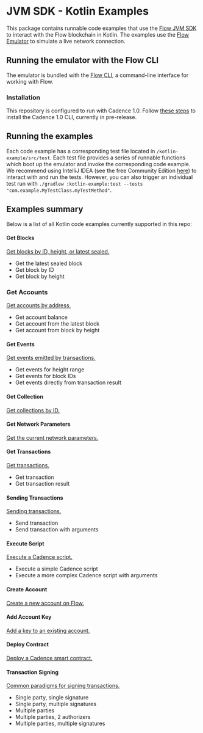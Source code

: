 # JVM SDK - Kotlin Examples

This package contains runnable code examples that use the [Flow JVM SDK](https://github.com/onflow/flow-jvm-sdk) to interact with the Flow blockchain in Kotlin. The examples use the [Flow Emulator](https://developers.flow.com/tools/emulator) to simulate a live network connection.

## Running the emulator with the Flow CLI

The emulator is bundled with the [Flow CLI](https://docs.onflow.org/flow-cli), a command-line interface for working with Flow. 

### Installation

This repository is configured to run with Cadence 1.0. Follow [these steps](https://cadence-lang.org/docs/cadence-migration-guide#install-cadence-10-cli) to install the Cadence 1.0 CLI, currently in pre-release.

## Running the examples

Each code example has a corresponding test file located in `/kotlin-example/src/test`. Each test file provides a series of runnable functions which boot up the emulator and invoke the corresponding code example. We recommend using IntelliJ IDEA (see the free Community Edition [here](https://www.jetbrains.com/idea/download/)) to interact with and run the tests. However, you can also trigger an individual test run with `./gradlew :kotlin-example:test --tests "com.example.MyTestClass.myTestMethod"`. 

## Examples summary 

Below is a list of all Kotlin code examples currently supported in this repo:

#### Get Blocks

[Get blocks by ID, height, or latest sealed.](src/main/kotlin/org/onflow/examples/kotlin/getBlock/GetBlockAccessAPIConnector.kt)

- Get the latest sealed block
- Get block by ID
- Get block by height

### Get Accounts

[Get accounts by address.](src/main/kotlin/org/onflow/examples/kotlin/getAccount/GetAccountAccessAPIConnector.kt)

- Get account balance
- Get account from the latest block
- Get account from block by height

#### Get Events

[Get events emitted by transactions.](src/main/kotlin/org/onflow/examples/kotlin/getEvent/GetEventAccessAPIConnector.kt)

- Get events for height range
- Get events for block IDs
- Get events directly from transaction result

#### Get Collection

[Get collections by ID.](src/main/kotlin/org/onflow/examples/kotlin/getCollection/GetCollectionAccessAPIConnector.kt)

#### Get Network Parameters

[Get the current network parameters.](src/main/kotlin/org/onflow/examples/kotlin/getNetworkParams/GetNetworkParametersAccessAPIConnector.kt)

#### Get Transactions

[Get transactions.](src/main/kotlin/org/onflow/examples/kotlin/getTransaction/GetTransactionAccessAPIConnector.kt)

- Get transaction 
- Get transaction result

#### Sending Transactions

[Sending transactions.](src/main/kotlin/org/onflow/examples/kotlin/sendTransaction/SendTransactionExample.kt)

- Send transaction
- Send transaction with arguments

#### Execute Script

[Execute a Cadence script.](src/main/kotlin/org/onflow/examples/kotlin/executeScript/ExecuteScriptAccessAPIConnector.kt)

- Execute a simple Cadence script
- Execute a more complex Cadence script with arguments

#### Create Account

[Create a new account on Flow.](src/main/kotlin/org/onflow/examples/kotlin/createAccount/CreateAccountExample.kt)

#### Add Account Key

[Add a key to an existing account.](src/main/kotlin/org/onflow/examples/kotlin/addKey/AddAccountKeyExample.kt)

#### Deploy Contract

[Deploy a Cadence smart contract.](src/main/kotlin/org/onflow/examples/kotlin/deployContract/DeployContractExample.kt)

#### Transaction Signing

[Common paradigms for signing transactions.](src/main/kotlin/org/onflow/examples/kotlin/signTransaction/SignTransactionExample.kt)

- Single party, single signature
- Single party, multiple signatures
- Multiple parties
- Multiple parties, 2 authorizers
- Multiple parties, multiple signatures